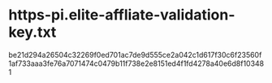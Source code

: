 # https-pi.elite-affliate-validation-key.txt
be21d294a26504c32269f0ed701ac7de9d555ce2a042c1d617f30c6f23560f1af733aaa3fe76a7071474c0479b11f738e2e8151ed4f1fd4278a40e6d8f103481
